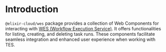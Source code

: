 # Introduction

`@elixir-cloud/wes` package provides a collection of Web Components for interacting with [WES (Workflow Execution Service)](https://github.com/ga4gh/workflow-execution-service-schemas/blob/develop/openapi/workflow_execution_service.openapi.yaml). It offers functionalities for listing, creating, and deleting task runs. These components facilitate seamless integration and enhanced user experience when working with TES.
